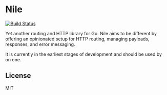 # Nile

[![Build Status](https://travis-ci.org/jmataya/nile.svg?branch=master)](https://travis-ci.org/jmataya/nile)  

Yet another routing and HTTP library for Go. Nile aims to be different by
offering an opinionated setup for HTTP routing, managing payloads, responses,
and error messaging.

It is currently in the earliest stages of development and should be used by
on one.

## License

MIT